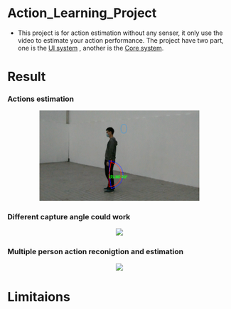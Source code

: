 # Action_Learning_Project
- This project is for action estimation without any senser, it only use the video to estimate your action performance. The project have two part, one is the [UI system]( action_learning_UI ) , another is the [Core system](action_learning).





# Result 

### Actions estimation 
<p align="center">
 <img src="doc/action_estimation.gif" width="360">    
</p>

### Different capture angle could work 

<p align="center">
 <img src="doc/multiangle.gif" width="360">    
</p>

### Multiple person action reconigtion and estimation

<p align="center">
 <img src="doc/multiperson.gif" width="360">    
</p>


# Limitaions 
